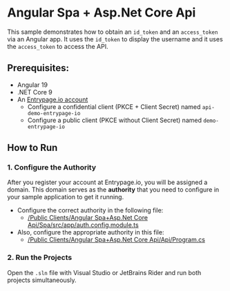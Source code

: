 # Angular Spa + Asp.Net Core Api

This sample demonstrates how to obtain an `id_token` and an `access_token` via an Angular app. It uses the `id_token` to display the username and it uses the `access_token` to access the API.

## Prerequisites:
- Angular 19
- .NET Core 9
- An [Entrypage.io account](https://www.entrypage.io/how-to/register/)
    - Configure a confidential client (PKCE + Client Secret) named `api-demo-entrypage-io`
    - Configure a public client (PKCE without Client Secret) named `demo-entrypage-io`

## How to Run

### 1. Configure the Authority
After you register your account at Entrypage.io, you will be assigned a domain. This domain serves as the **authority** that you need to configure in your sample application to get it running.

* Configure the correct authority in the following file:
    * [/Public Clients/Angular Spa+Asp.Net Core Api/Spa/src/app/auth.config.module.ts](https://github.com/entrypageio/samples/blob/main/Public%20Clients/Angular%20Spa%2BAsp.Net%20Core%20Api/Spa/src/app/auth.config.module.ts)
* Also, configure the appropriate authority in this file:
    * [/Public Clients/Angular Spa+Asp.Net Core Api/Api/Program.cs](https://github.com/entrypageio/samples/blob/main/Public%20Clients/Angular%20Spa%2BAsp.Net%20Core%20Api/Api/Program.cs)

### 2. Run the Projects
Open the `.sln` file with Visual Studio or JetBrains Rider and run both projects simultaneously.